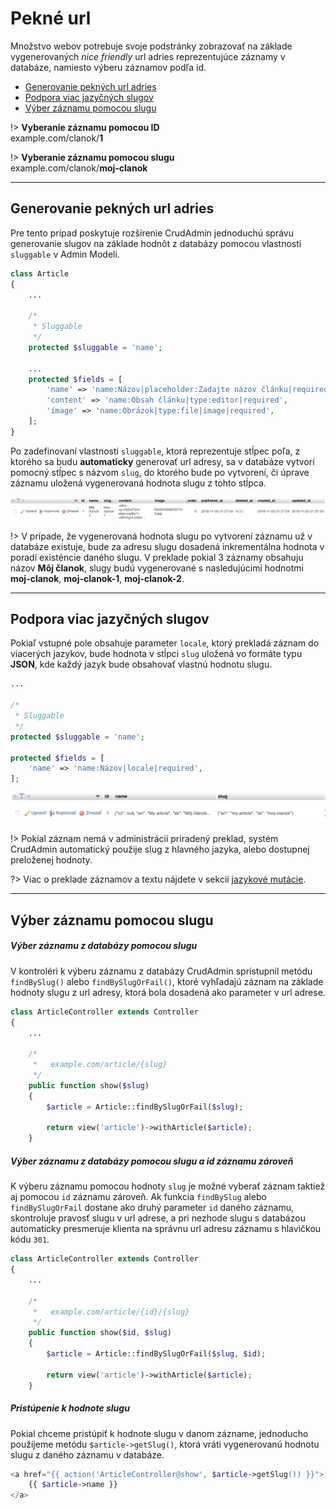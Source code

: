 # Pekné url

Množstvo webov potrebuje svoje podstránky zobrazovať na základe vygenerovaných *nice friendly* url adries reprezentujúce záznamy v databáze, namiesto výberu záznamov podľa id.

- [Generovanie pekných url adries](#generovanie-pekných-url-adries)
- [Podpora viac jazyčných slugov](#podpora-viac-jazyčných-slugov)
- [Výber záznamu pomocou slugu](#výber-záznamu-pomocou-slugu)

!> **Vyberanie záznamu pomocou ID**
<br>
example.com/clanok/**1**

!> **Vyberanie záznamu pomocou slugu**
<br>
example.com/clanok/**moj-clanok**

<hr>

## Generovanie pekných url adries
Pre tento prípad poskytuje rozšírenie CrudAdmin jednoduchú správu generovanie slugov na základe hodnôt z databázy pomocou vlastnosti `sluggable` v Admin Modeli.

```php
class Article
{
    ...

    /*
     * Sluggable
     */
    protected $sluggable = 'name';

    ...
    protected $fields = [
        'name' => 'name:Názov|placeholder:Zadajte názov článku|required|max:90',
        'content' => 'name:Obsah článku|type:editor|required',
        'image' => 'name:Obrázok|type:file|image|required',
    ];
}
```

Po zadefinovaní vlastnosti `sluggable`, ktorá reprezentuje stĺpec poľa, z ktorého sa budu **automaticky** generovať url adresy, sa v databáze vytvorí pomocný stĺpec s názvom `slug`, do ktorého bude po vytvorení, či úprave záznamu uložená vygenerovaná hodnota slugu z tohto stĺpca.

![donate](images/article-slug-column.png)

!> V prípade, že vygenerovaná hodnota slugu po vytvorení záznamu už v databáze existuje, bude za adresu slugu dosadená inkrementálna hodnota v poradí existéncie daného slugu. V preklade pokial 3 záznamy obsahuju názov **Môj članok**, slugy budú vygenerované s nasledujúcimi hodnotmi **moj-clanok**, **moj-clanok-1**, **moj-clanok-2**.

<hr>

## Podpora viac jazyčných slugov
Pokiaľ vstupné pole obsahuje parameter `locale`, ktorý prekladá záznam do viacerých jazykov, bude hodnota v stĺpci `slug` uložená vo formáte typu **JSON**, kde každý jazyk bude obsahovať vlastnú hodnotu slugu.

```php
...

/*
 * Sluggable
 */
protected $sluggable = 'name';

protected $fields = [
    'name' => 'name:Názov|locale|required',
];
```

![donate](images/article-slug-column-locale.png)

!> Pokial záznam nemá v administrácii priradený preklad, systém CrudAdmin automatický použije slug z hlavného jazyka, alebo dostupnej preloženej hodnoty.

?> Viac o preklade záznamov a textu nájdete v sekcii [jazykové mutácie](languages.md#Jazykové-mutácie).

<hr>

## Výber záznamu pomocou slugu

##### Výber záznamu z databázy pomocou slugu
V kontroléri k výberu záznamu z databázy CrudAdmin sprístupnil metódu `findBySlug()` alebo `findBySlugOrFail()`, ktoré vyhľadajú záznam na základe hodnoty slugu z url adresy, ktorá bola dosadená ako parameter v url adrese.

```php
class ArticleController extends Controller
{
    ...

    /*
     *   example.com/article/{slug}
     */
    public function show($slug)
    {
        $article = Article::findBySlugOrFail($slug);

        return view('article')->withArticle($article);
    }
```

##### Výber záznamu z databázy pomocou slugu a id záznamu zároveň
K výberu záznamu pomocou hodnoty `slug` je možné vyberať záznam taktiež aj pomocou `id` záznamu zároveň. Ak funkcia `findBySlug` alebo `findBySlugOrFail` dostane ako druhý parameter `id` daného záznamu, skontroluje pravosť slugu v url adrese, a pri nezhode slugu s databázou automaticky presmeruje klienta na správnu url adresu záznamu s hlavičkou kódu `301`.

```php
class ArticleController extends Controller
{
    ...

    /*
     *   example.com/article/{id}/{slug}
     */
    public function show($id, $slug)
    {
        $article = Article::findBySlugOrFail($slug, $id);

        return view('article')->withArticle($article);
    }
```

##### Pristúpenie k hodnote slugu
Pokial chceme pristúpiť k hodnote slugu v danom zázname, jednoducho použíjeme metódu `$article->getSlug()`, ktorá vráti vygenerovanú hodnotu slugu z daného záznamu v databáze.

```php
<a href="{{ action('ArticleController@show', $article->getSlug()) }}">
    {{ $article->name }}
</a>
```
